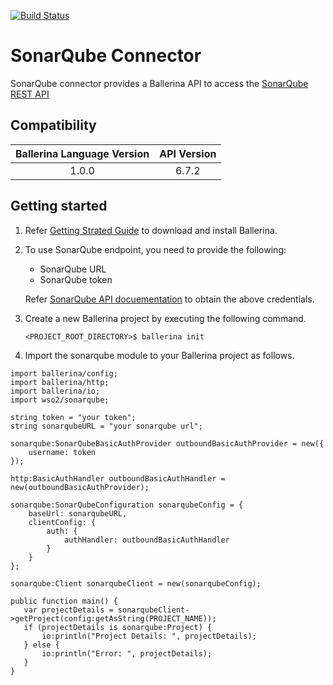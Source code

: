 [![Build Status](https://travis-ci.org/wso2-ballerina/module-sonarqube.svg?branch=master)](https://travis-ci.org/wso2-ballerina/module-sonarqube)

# SonarQube Connector

SonarQube connector provides a Ballerina API to access the [SonarQube REST API](https://docs.sonarqube.org/display/DEV/Web+API)

## Compatibility

| Ballerina Language Version       | API Version     |
|:--------------------------------:|:---------------:|
| 1.0.0                          | 6.7.2           |

## Getting started

1.  Refer [Getting Strated Guide](https://stage.ballerina.io/learn/getting-started/) to download and install Ballerina.
2.  To use SonarQube endpoint, you need to provide the following:

       - SonarQube URL
       - SonarQube token
    
       Refer [SonarQube API docuementation](https://docs.sonarqube.org/display/SONAR/User+Token) to obtain the above credentials.

4. Create a new Ballerina project by executing the following command.

      ``<PROJECT_ROOT_DIRECTORY>$ ballerina init``

5. Import the sonarqube module to your Ballerina project as follows.

```ballerina
import ballerina/config;
import ballerina/http;
import ballerina/io;
import wso2/sonarqube;

string token = "your token";
string sonarqubeURL = "your sonarqube url";

sonarqube:SonarQubeBasicAuthProvider outboundBasicAuthProvider = new({
    username: token
});

http:BasicAuthHandler outboundBasicAuthHandler = new(outboundBasicAuthProvider);

sonarqube:SonarQubeConfiguration sonarqubeConfig = {
    baseUrl: sonarqubeURL,
    clientConfig: {
        auth: {
            authHandler: outboundBasicAuthHandler
        }
    }
};
   
sonarqube:Client sonarqubeClient = new(sonarqubeConfig);

public function main() {
   var projectDetails = sonarqubeClient->getProject(config:getAsString(PROJECT_NAME));
   if (projectDetails is sonarqube:Project) {
       io:println("Project Details: ", projectDetails);
   } else {
       io:println("Error: ", projectDetails);
   }
}
```
